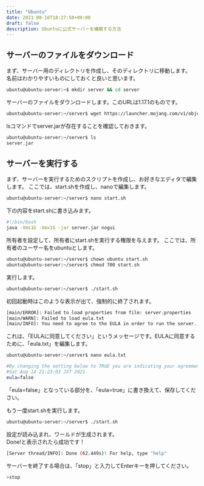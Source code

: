 ```yaml
---
title: "Ubuntu"
date: 2021-08-16T18:27:50+09:00
draft: false
description: Ubuntuに公式サーバーを構築する方法
---
```


## サーバーのファイルをダウンロード
まず、サーバー用のディレクトリを作成し、そのディレクトリに移動します。  
名前はわかりやすいものにしておくと良いと思います。
```bash
ubuntu@ubuntu-server:~$ mkdir server && cd server
```
サーバーのファイルをダウンロードします。このURLは1.17.1のものです。
```bash
ubuntu@ubuntu-server:~/server$ wget https://launcher.mojang.com/v1/objects/a16d67e5807f57fc4e550299cf20226194497dc2/server.jar
```
lsコマンドでserver.jarが存在することを確認しておきます。
```bash
ubuntu@ubuntu-server:~/server$ ls
server.jar
```
## サーバーを実行する
まず、サーバーを実行するためのスクリプトを作成し、お好きなエディタで編集します。
ここでは、start.shを作成し、nanoで編集します。
```bash
ubuntu@ubuntu-server:~/server$ nano start.sh
```
下の内容をstart.shに書き込みます。
```bash
#!/bin/bash
java -Xms1G -Xmx1G -jar server.jar nogui
```
所有者を設定して、所有者にstart.shを実行する権限を与えます。
ここでは、所有者のユーザー名をubuntuとします。
```bash
ubuntu@ubuntu-server:~/server$ chown ubuntu start.sh
ubuntu@ubuntu-server:~/server$ chmod 700 start.sh
```
実行します。
```bash
ubuntu@ubuntu-server:~/server$ ./start.sh
```
初回起動時はこのような表示が出て、強制的に終了されます。
```bash
[main/ERROR]: Failed to load properties from file: server.properties
[main/WARN]: Failed to load eula.txt
[main/INFO]: You need to agree to the EULA in order to run the server. Go to eula.txt for more info.
```
これは、「EULAに同意してください」というメッセージです。EULAに同意するために、「eula.txt」を編集します。
```bash
ubuntu@ubuntu-server:~/server$ nano eula.txt

#By changing the setting below to TRUE you are indicating your agreement to our EULA (https://account.mojang.com/documents/minecraft_eula).
#Sat Aug 14 21:23:03 JST 2021
eula=false
```
「eula=false」となっている部分を、「eula=true」に書き換えて、保存してください。

もう一度start.shを実行します。
```bash
ubuntu@ubuntu-server:~/server$ ./start.sh
```
設定が読み込まれ、ワールドが生成されます。  
Done!と表示されたら成功です！
```bash
[Server thread/INFO]: Done (62.449s)! For help, type "help"
```
サーバーを終了する場合は、「stop」と入力してEnterキーを押してください。
```bash
>stop
```